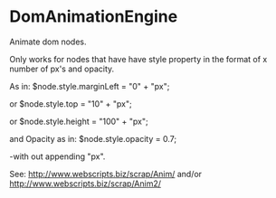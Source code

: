 # DomAnimationEngine
Animate dom nodes. 

Only works for nodes that have have style property in the format of x number of px's and opacity.

As in: $node.style.marginLeft = "0" + "px";

or     $node.style.top = "10" + "px";

or     $node.style.height = "100" + "px";



and Opacity as in: $node.style.opacity = 0.7;

-with out appending "px".

See: http://www.webscripts.biz/scrap/Anim/
and/or http://www.webscripts.biz/scrap/Anim2/
